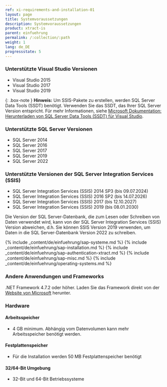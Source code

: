 ```yaml
---
ref: xi-requirements-and-installation-01
layout: page
title: Systemvoraussetzungen
description: Systemvoraussetzungen
product: xtract-is
parent: einfuehrung
permalink: /:collection/:path
weight: 1
lang: de_DE
progressstate: 5
---
```


### Unterstützte Visual Studio Versionen  	

- Visual Studio 2015
- Visual Studio 2017
- Visual Studio 2019

{: .box-note }
**Hinweis:** Um SSIS-Pakete zu erstellen, werden SQL Server Data Tools (SSDT) benötigt. 
Verwenden Sie das SSDT, das Ihrer SQL Server Version entspricht. 
Für mehr Informationen, siehe [Microsoft Dokumentation: Herunterladen von SQL Server Data Tools (SSDT) für Visual Studio](https://docs.microsoft.com/de-de/sql/ssdt/download-sql-server-data-tools-ssdt?view=sql-server-ver15).


### Unterstützte SQL Server Versionen  	

- SQL Server 2014 
- SQL Server 2016
- SQL Server 2017
- SQL Server 2019
- SQL Server 2022

### Unterstützte Versionen der SQL Server Integration Services (SSIS)
 	
- SQL Server Integration Services (SSIS) 2014 SP3 (bis 09.07.2024)
- SQL Server Integration Services (SSIS) 2016 SP2 (bis 14.07.2026)
- SQL Server Integration Services (SSIS) 2017 (bis 12.10.2027)
- SQL Server Integration Services (SSIS) 2019 (bis 08.01.2030)

Die Version der SQL Server-Datenbank, die zum Lesen oder Schreiben von Daten verwendet wird, kann von der SQL Server Integration Services (SSIS) Version abweichen, d.h. Sie können SSIS Version 2019 verwenden, um Daten in die SQL Server-Datenbank Version 2022 zu schreiben.

{% include _content/de/einfuehrung/sap-systeme.md %} 
{% include _content/de/einfuehrung/sap-installation.md %} 
{% include _content/de/einfuehrung/sap-authentication-xtract.md %}
{% include _content/de/einfuehrung/sap-misc.md %}
{% include _content/de/einfuehrung/operating-systems.md %}

### Andere Anwendungen und Frameworks
 	
.NET Framework 4.7.2 oder höher. Laden Sie das Framework direkt von der [Website von Microsoft](https://support.microsoft.com/en-us/help/4054530/microsoft-net-framework-4-7-2-offline-installer-for-windows) herunter.

### Hardware

#### Arbeitsspeicher
 	
- 4 GB minimum. Abhängig vom Datenvolumen kann mehr Arbeitsspeicher benötigt werden.

#### Festplattenspeicher
 	
- Für die Installation werden 50 MB Festplattenspeicher benötigt

#### 32/64-Bit Umgebung
 	
- 32-Bit und 64-Bit Betriebssysteme

